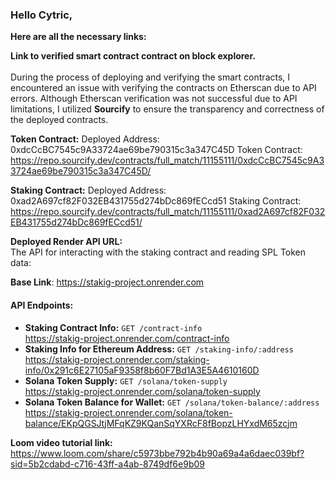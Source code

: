 ### Hello Cytric, 

**Here are all the necessary links:**

**Link to verified smart contract contract on block explorer.**\
\
During the process of deploying and verifying the smart contracts, I encountered an issue with verifying the contracts on Etherscan due to API errors. 
Although Etherscan verification was not successful due to API limitations, I utilized **Sourcify** to ensure the transparency and correctness of the deployed contracts.

**Token Contract:**
Deployed Address: 0xdcCcBC7545c9A33724ae69be790315c3a347C45D
Token Contract: https://repo.sourcify.dev/contracts/full_match/11155111/0xdcCcBC7545c9A33724ae69be790315c3a347C45D/

**Staking Contract:**
Deployed Address: 0xad2A697cf82F032EB431755d274bDc869fECcd51
Staking Contract: https://repo.sourcify.dev/contracts/full_match/11155111/0xad2A697cf82F032EB431755d274bDc869fECcd51/

**Deployed Render API URL:**\
The API for interacting with the staking contract and reading SPL Token data:

**Base Link**: https://stakig-project.onrender.com
#### API Endpoints:
- **Staking Contract Info:** `GET /contract-info`\
https://stakig-project.onrender.com/contract-info
- **Staking Info for Ethereum Address:** `GET /staking-info/:address`\
https://stakig-project.onrender.com/staking-info/0x291c6E27105aF9358f8b60F7Bd1A3E5A4610160D
- **Solana Token Supply:** `GET /solana/token-supply`\
https://stakig-project.onrender.com/solana/token-supply
- **Solana Token Balance for Wallet:** `GET /solana/token-balance/:address`\
https://stakig-project.onrender.com/solana/token-balance/EKpQGSJtjMFqKZ9KQanSqYXRcF8fBopzLHYxdM65zcjm

**Loom video tutorial link:**
https://www.loom.com/share/c5973bbe792b4b90a69a4a6daec039bf?sid=5b2cdabd-c716-43ff-a4ab-8749df6e9b09
